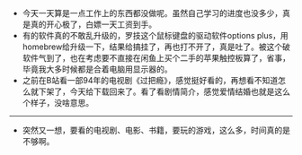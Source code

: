 - 今天一天算是一点工作上的东西都没做呢。虽然自己学习的进度也没多少，真是真的开心极了，白嫖一天工资到手。
- 有的软件真的不敢乱升级的，罗技这个鼠标键盘的驱动软件options plus，用homebrew给升级一下，结果给搞挂了，再也打不开了，真是吐了。被这个破软件气到了，也在考虑要不直接在闲鱼上买个二手的苹果触控板算了，省事，毕竟我大多时候都是合着电脑用显示器的。
- 之前在B站看一部94年的电视剧《过把瘾》，感觉挺好看的，再想看不知道怎么就下架了，今天给下载回来了。看了看剧情简介，感觉爱情结婚也就是这么个样子，没啥意思。
- ---
- 突然又一想，要看的电视剧、电影、书籍，要玩的游戏，这么多，时间真的是不够啊。